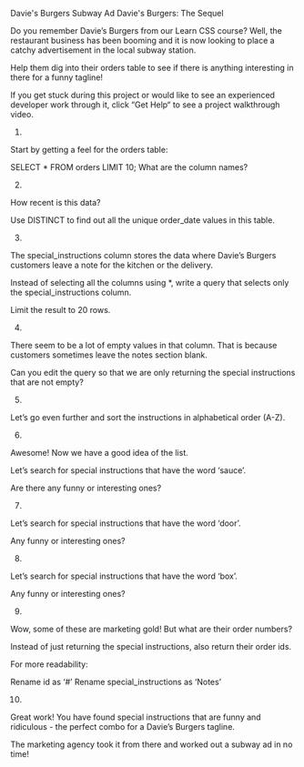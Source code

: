 Davie's Burgers Subway Ad
Davie's Burgers: The Sequel

Do you remember Davie’s Burgers from our Learn CSS course? Well, the restaurant business has been booming and it is now looking to place a catchy advertisement in the local subway station.

Help them dig into their orders table to see if there is anything interesting in there for a funny tagline!

If you get stuck during this project or would like to see an experienced developer work through it, click “Get Help“ to see a project walkthrough video.

1.
Start by getting a feel for the orders table:

SELECT *
FROM orders
LIMIT 10;
What are the column names?

2.
How recent is this data?

Use DISTINCT to find out all the unique order_date values in this table.

3.
The special_instructions column stores the data where Davie’s Burgers customers leave a note for the kitchen or the delivery.

Instead of selecting all the columns using *, write a query that selects only the special_instructions column.

Limit the result to 20 rows.

4.
There seem to be a lot of empty values in that column. That is because customers sometimes leave the notes section blank.

Can you edit the query so that we are only returning the special instructions that are not empty?

5.
Let’s go even further and sort the instructions in alphabetical order (A-Z).

6.
Awesome! Now we have a good idea of the list.

Let’s search for special instructions that have the word ‘sauce’.

Are there any funny or interesting ones?

7.
Let’s search for special instructions that have the word ‘door’.

Any funny or interesting ones?

8.
Let’s search for special instructions that have the word ‘box’.

Any funny or interesting ones?

9.
Wow, some of these are marketing gold! But what are their order numbers?

Instead of just returning the special instructions, also return their order ids.

For more readability:

Rename id as ‘#’
Rename special_instructions as ‘Notes’

10.
Great work! You have found special instructions that are funny and ridiculous - the perfect combo for a Davie’s Burgers tagline.

The marketing agency took it from there and worked out a subway ad in no time!
